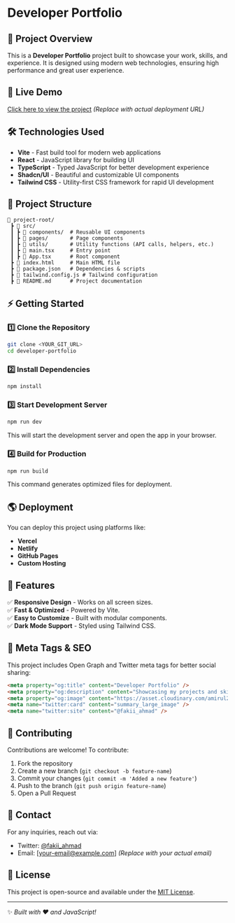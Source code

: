 # Developer Portfolio

## 📌 Project Overview

This is a **Developer Portfolio** project built to showcase your work, skills, and experience. It is designed using modern web technologies, ensuring high performance and great user experience.

## 🚀 Live Demo

[Click here to view the project](https://developer-portfolio-five-dusky.vercel.app/) *(Replace with actual deployment URL)*

## 🛠️ Technologies Used

- **Vite** - Fast build tool for modern web applications
- **React** - JavaScript library for building UI
- **TypeScript** - Typed JavaScript for better development experience
- **Shadcn/UI** - Beautiful and customizable UI components
- **Tailwind CSS** - Utility-first CSS framework for rapid UI development

## 📂 Project Structure

```
📁 project-root/
 ┣ 📂 src/
 ┃ ┣ 📂 components/  # Reusable UI components
 ┃ ┣ 📂 pages/       # Page components
 ┃ ┣ 📂 utils/       # Utility functions (API calls, helpers, etc.)
 ┃ ┣ 📜 main.tsx     # Entry point
 ┃ ┣ 📜 App.tsx      # Root component
 ┣ 📜 index.html     # Main HTML file
 ┣ 📜 package.json   # Dependencies & scripts
 ┣ 📜 tailwind.config.js # Tailwind configuration
 ┣ 📜 README.md      # Project documentation
```

## ⚡ Getting Started

### 1️⃣ Clone the Repository

```sh
git clone <YOUR_GIT_URL>
cd developer-portfolio
```

### 2️⃣ Install Dependencies

```sh
npm install
```

### 3️⃣ Start Development Server

```sh
npm run dev
```

This will start the development server and open the app in your browser.

### 4️⃣ Build for Production

```sh
npm run build
```

This command generates optimized files for deployment.

## 🌎 Deployment

You can deploy this project using platforms like:

- **Vercel**
- **Netlify**
- **GitHub Pages**
- **Custom Hosting**

## 📖 Features

✅ **Responsive Design** - Works on all screen sizes.  
✅ **Fast & Optimized** - Powered by Vite.  
✅ **Easy to Customize** - Built with modular components.  
✅ **Dark Mode Support** - Styled using Tailwind CSS.  

## 🔗 Meta Tags & SEO

This project includes Open Graph and Twitter meta tags for better social sharing:

```html
<meta property="og:title" content="Developer Portfolio" />
<meta property="og:description" content="Showcasing my projects and skills" />
<meta property="og:image" content="https://asset.cloudinary.com/amirul254/3b4562124fce0c5f32be8f258e80197d" />
<meta name="twitter:card" content="summary_large_image" />
<meta name="twitter:site" content="@fakii_ahmad" />
```

## 🤝 Contributing

Contributions are welcome! To contribute:

1. Fork the repository
2. Create a new branch (`git checkout -b feature-name`)
3. Commit your changes (`git commit -m 'Added a new feature'`)
4. Push to the branch (`git push origin feature-name`)
5. Open a Pull Request

## 📩 Contact

For any inquiries, reach out via:

- Twitter: [@fakii_ahmad](https://x.com/fakii_ahmad)
- Email: [your-email@example.com] *(Replace with your actual email)*

## 📜 License

This project is open-source and available under the [MIT License](LICENSE).

---
✨ *Built with ❤️ and JavaScript!*
